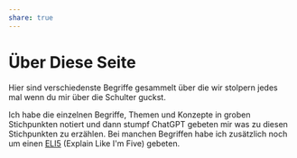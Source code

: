 ```yaml
---
share: true
---
```


# Über Diese Seite

Hier sind verschiedenste Begriffe gesammelt über die wir stolpern jedes mal wenn du mir über die Schulter guckst.

Ich habe die einzelnen Begriffe, Themen und Konzepte in groben Stichpunkten notiert und dann stumpf ChatGPT gebeten mir was zu diesen Stichpunkten zu erzählen. Bei manchen Begriffen habe ich zusätzlich noch um einen [ELI5](https://www.reddit.com/r/explainlikeimfive/) (Explain Like I'm Five) gebeten.

